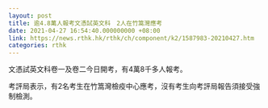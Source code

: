 ```yaml
---
layout: post
title: 逾4.8萬人報考文憑試英文科　2人在竹篙灣應考
date: 2021-04-27 16:54:40.000000000 +08:00
link: https://news.rthk.hk/rthk/ch/component/k2/1587983-20210427.htm
categories: rthk
---
```


文憑試英文科卷一及卷二今日開考，有4萬8千多人報考。

考評局表示，有2名考生在竹篙灣檢疫中心應考，沒有考生向考評局報告須接受強制檢測。

